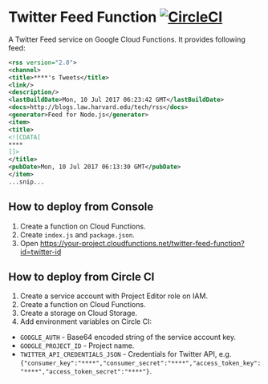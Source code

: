# Twitter Feed Function [![CircleCI](https://circleci.com/gh/int128/twitter-feed-function.svg?style=shield)](https://circleci.com/gh/int128/twitter-feed-function)

A Twitter Feed service on Google Cloud Functions. It provides following feed:

```xml
<rss version="2.0">
<channel>
<title>****'s Tweets</title>
<link/>
<description/>
<lastBuildDate>Mon, 10 Jul 2017 06:23:42 GMT</lastBuildDate>
<docs>http://blogs.law.harvard.edu/tech/rss</docs>
<generator>Feed for Node.js</generator>
<item>
<title>
<![CDATA[
****
]]>
</title>
<pubDate>Mon, 10 Jul 2017 06:13:30 GMT</pubDate>
</item>
...snip...
```

## How to deploy from Console

1. Create a function on Cloud Functions.
1. Create `index.js` and `package.json`.
1. Open https://your-project.cloudfunctions.net/twitter-feed-function?id=twitter-id

## How to deploy from Circle CI

1. Create a service account with Project Editor role on IAM.
1. Create a function on Cloud Functions.
1. Create a storage on Cloud Storage.
1. Add environment variables on Circle CI:
  - `GOOGLE_AUTH` - Base64 encoded string of the service account key.
  - `GOOGLE_PROJECT_ID` - Project name.
  - `TWITTER_API_CREDENTIALS_JSON` - Credentials for Twitter API, e.g. `{"consumer_key":"****","consumer_secret":"****","access_token_key":"****","access_token_secret":"****"}`.
